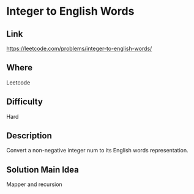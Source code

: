 # Integer to English Words

## Link

https://leetcode.com/problems/integer-to-english-words/

## Where

Leetcode

## Difficulty

Hard

## Description

Convert a non-negative integer num to its English words representation.

## Solution Main Idea

Mapper and recursion
